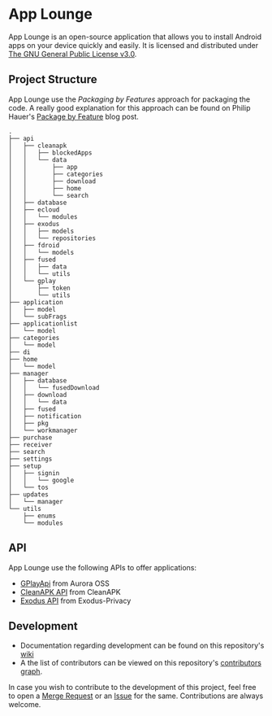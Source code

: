 # App Lounge

App Lounge is an open-source application that allows you to install Android apps on your device quickly and easily. It is licensed and distributed under [The GNU General Public License v3.0](https://www.gnu.org/licenses/gpl-3.0.en.html).

## Project Structure

App Lounge use the _Packaging by Features_ approach for packaging the code. A really good explanation for this approach can be found on Philip Hauer's [Package by Feature](https://web.archive.org/web/20211025104408/https://phauer.com/2020/package-by-feature/) blog post.

```
.
├── api
│   ├── cleanapk
│   │   ├── blockedApps
│   │   └── data
│   │       ├── app
│   │       ├── categories
│   │       ├── download
│   │       ├── home
│   │       └── search
│   ├── database
│   ├── ecloud
│   │   └── modules
│   ├── exodus
│   │   ├── models
│   │   └── repositories
│   ├── fdroid
│   │   └── models
│   ├── fused
│   │   ├── data
│   │   └── utils
│   └── gplay
│       ├── token
│       └── utils
├── application
│   ├── model
│   └── subFrags
├── applicationlist
│   └── model
├── categories
│   └── model
├── di
├── home
│   └── model
├── manager
│   ├── database
│   │   └── fusedDownload
│   ├── download
│   │   └── data
│   ├── fused
│   ├── notification
│   ├── pkg
│   └── workmanager
├── purchase
├── receiver
├── search
├── settings
├── setup
│   ├── signin
│   │   └── google
│   └── tos
├── updates
│   └── manager
└── utils
    ├── enums
    └── modules

```

## API

App Lounge use the following APIs to offer applications:

- [GPlayApi](https://gitlab.com/AuroraOSS/gplayapi) from Aurora OSS
- [CleanAPK API](https://info.cleanapk.org/) from CleanAPK
- [Exodus API](https://github.com/Exodus-Privacy/exodus/blob/v1/doc/api.md) from Exodus-Privacy

## Development

- Documentation regarding development can be found on this repository's [wiki](https://gitlab.e.foundation/e/apps/apps/-/wikis/home)
- A the list of contributors can be viewed on this repository's [contributors graph](https://gitlab.e.foundation/e/apps/apps/-/graphs/master).

In case you wish to contribute to the development of this project, feel free to open a [Merge Request](https://gitlab.e.foundation/e/apps/apps/-/merge_requests) or an [Issue](https://gitlab.e.foundation/e/backlog/-/issues/) for the same. Contributions are always welcome.
